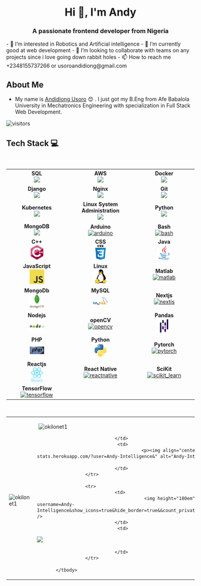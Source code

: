 <h1 align="center">Hi 👋, I'm Andy</h1>
<h3 align="center">A passionate frontend developer from Nigeria</h3>
- 👀 I’m interested in Robotics and Artificial intelligence
- 🌱 I’m currently good at web development
- 💞️ I’m looking to collaborate with teams on any projects since i love going down rabbit holes
- 📫 How to reach me +2348155737266 or usoroandidiong@gmail.com

<!---
Andy-Intelligence/Andy-Intelligence is a ✨ special ✨ repository because its `README.md` (this file) appears on your GitHub profile.
You can click the Preview link to take a look at your changes.
--->

## About Me


* My name is [Andidiong Usoro](https://ng.linkedin.com/in/andidiong-usoro-52a201229) :blush:	 . I just got my B.Eng from Afe Babalola University in Mechatronics Engineering with specialization in Full Stack Web Development.

![visitors](https://visitor-badge.glitch.me/badge?page_id=page.id)
           
## Tech Stack :computer:

<br>
<table>
<tbody>
 <tr>
<td align="center" width="20%">
<span><b><center>SQL</center></b></span> 
<img height=65px src="https://i0.wp.com/www.complexsql.com/wp-content/uploads/2017/01/sql-logo.jpg?ssl=1"> 
</td>

<td align="center" width="20%">
<span><b><center>AWS</center></b></span> 
<img height=60px src="https://encrypted-tbn0.gstatic.com/images?q=tbn%3AANd9GcQV9AyEyvrlIJLOfbxFLfOr03Qy5gRL0txWMQ&usqp=CAU"> 
</td>

<td align="center" width="20%">
<span><b><center>Docker</center></b></span> 
<img height=60px src="https://encrypted-tbn0.gstatic.com/images?q=tbn%3AANd9GcTApU_6Eg4oWx3NMhLifHmNEkxjeMxfd3oGUA&usqp=CAU"> 
</td>
</tr>

<tr>
<td align="center" width="20%">
<span><b><center>Django</center></b></span> 
<img height=65px src="https://logos-download.com/wp-content/uploads/2019/06/Django_Logo.png"> 
</td>

 <td align="center" width="20%">
<span><b><center>Nginx</center></b></span> 
<img height=65px src="https://logodownload.org/wp-content/uploads/2018/03/nginx-logo-1.png"> 
</td>                                                                                                       
                                                                                                        
<td align="center" width="20%">
<span><b><center>Git</center></b></span> 
<img height=65px src="https://git-scm.com/images/logos/downloads/Git-Logo-2Color.png"> 
</td>                                                                                 
</tr>

<tr>
<td align="center" width="20%">
<span><b><center>Kubernetes</center></b></span> 
<img height=65px src="https://d15shllkswkct0.cloudfront.net/wp-content/blogs.dir/1/files/2019/05/Kubernetes_New.png"> 
</td>

<td align="center" width="20%">
<span><b><center>Linux System Administration</center></b></span> 
<img height=65px src="https://upload.wikimedia.org/wikipedia/commons/a/af/Tux.png"> 
</td>



<td align="center" width="20%">
<span><b><center>Python</center></b></span> 
<img height=65px src="https://www.python.org/static/community_logos/python-logo.png"> 
</td>
</tr>

<tr>
<td align="center" width="20%">
<span><b><center>MongoDB</center></b></span> 
<img height=65px src="https://www.logolynx.com/images/logolynx/d5/d50b83324fb4fbab14cdfaf47409115b.jpeg"> 
</td>





<td align="center" width="20%">
<span><b><center>Arduino</center></b></span> 
<a href="https://www.arduino.cc/" target="_blank" rel="noreferrer"> <img src="https://cdn.worldvectorlogo.com/logos/arduino-1.svg" alt="arduino" width="40" height="40"/> </a>

</td>






<td align="center" width="20%">
<span><b><center>Bash</center></b></span> 
<a href="https://www.gnu.org/software/bash/" target="_blank" rel="noreferrer"> <img src="https://www.vectorlogo.zone/logos/gnu_bash/gnu_bash-icon.svg" alt="bash" width="40" height="40"/> </a>
</td>
</tr>



<tr>
<td align="center" width="20%">
<span><b><center>C++</center></b></span> 
<a href="https://www.w3schools.com/cpp/" target="_blank" rel="noreferrer"> <img src="https://raw.githubusercontent.com/devicons/devicon/master/icons/cplusplus/cplusplus-original.svg" alt="cplusplus" width="40" height="40"/> </a>
</td>




<td align="center" width="20%">
<span><b><center>CSS</center></b></span> 
<a href="https://www.w3schools.com/css/" target="_blank" rel="noreferrer"> <img src="https://raw.githubusercontent.com/devicons/devicon/master/icons/css3/css3-original-wordmark.svg" alt="css3" width="40" height="40"/> </a>
</td>



<td align="center" width="20%">
<span><b><center>Java</center></b></span> 
<a href="https://www.java.com" target="_blank" rel="noreferrer"> <img src="https://raw.githubusercontent.com/devicons/devicon/master/icons/java/java-original.svg" alt="java" width="40" height="40"/> </a>
</td>
</tr>



<tr>
<td align="center" width="20%">
<span><b><center>JavaScript</center></b></span> 
<a href="https://developer.mozilla.org/en-US/docs/Web/JavaScript" target="_blank" rel="noreferrer"> <img src="https://raw.githubusercontent.com/devicons/devicon/master/icons/javascript/javascript-original.svg" alt="javascript" width="40" height="40"/> </a>
</td>







<td align="center" width="20%">
<span><b><center>Linux</center></b></span> 
 <a href="https://www.linux.org/" target="_blank" rel="noreferrer"> <img src="https://raw.githubusercontent.com/devicons/devicon/master/icons/linux/linux-original.svg" alt="linux" width="40" height="40"/> </a>
</td>




<td align="center" width="20%">
<span><b><center>Matlab</center></b></span> 
  <a href="https://www.mathworks.com/" target="_blank" rel="noreferrer"> <img src="https://upload.wikimedia.org/wikipedia/commons/2/21/Matlab_Logo.png" alt="matlab" width="40" height="40"/> </a>
</td>
</tr>




<tr>
<td align="center" width="20%">
<span><b><center>MongoDb</center></b></span> 
<a href="https://www.mongodb.com/" target="_blank" rel="noreferrer"> <img src="https://raw.githubusercontent.com/devicons/devicon/master/icons/mongodb/mongodb-original-wordmark.svg" alt="mongodb" width="40" height="40"/> </a>
</td>




<td align="center" width="20%">
<span><b><center>MySQL</center></b></span> 
<a href="https://www.mysql.com/" target="_blank" rel="noreferrer"> <img src="https://raw.githubusercontent.com/devicons/devicon/master/icons/mysql/mysql-original-wordmark.svg" alt="mysql" width="40" height="40"/> </a>
</td>






<td align="center" width="20%">
<span><b><center>Nextjs</center></b></span> 
<a href="https://nextjs.org/" target="_blank" rel="noreferrer"> <img src="https://cdn.worldvectorlogo.com/logos/nextjs-2.svg" alt="nextjs" width="40" height="40"/> </a>
</td>
</tr>



<tr>
<td align="center" width="20%">
<span><b><center>Nodejs</center></b></span> 
<a href="https://nodejs.org" target="_blank" rel="noreferrer"> <img src="https://raw.githubusercontent.com/devicons/devicon/master/icons/nodejs/nodejs-original-wordmark.svg" alt="nodejs" width="40" height="40"/> </a></a>
</td>



<td align="center" width="20%">
<span><b><center>openCV</center></b></span> 
<a href="https://opencv.org/" target="_blank" rel="noreferrer"> <img src="https://www.vectorlogo.zone/logos/opencv/opencv-icon.svg" alt="opencv" width="40" height="40"/> </a> 
</td>






<td align="center" width="20%">
<span><b><center>Pandas</center></b></span> 
 <a href="https://pandas.pydata.org/" target="_blank" rel="noreferrer"> <img src="https://raw.githubusercontent.com/devicons/devicon/2ae2a900d2f041da66e950e4d48052658d850630/icons/pandas/pandas-original.svg" alt="pandas" width="40" height="40"/> </a>
</td>
</tr>





<tr>
<td align="center" width="20%">
<span><b><center>PHP</center></b></span> 
 <a href="https://www.php.net" target="_blank" rel="noreferrer"> <img src="https://raw.githubusercontent.com/devicons/devicon/master/icons/php/php-original.svg" alt="php" width="40" height="40"/> </a>
</td>




<td align="center" width="20%">
<span><b><center>Python</center></b></span> 
 <a href="https://www.python.org" target="_blank" rel="noreferrer"> <img src="https://raw.githubusercontent.com/devicons/devicon/master/icons/python/python-original.svg" alt="python" width="40" height="40"/> </a>
</td>





<td align="center" width="20%">
<span><b><center>Pytorch</center></b></span> 
<a href="https://pytorch.org/" target="_blank" rel="noreferrer"> <img src="https://www.vectorlogo.zone/logos/pytorch/pytorch-icon.svg" alt="pytorch" width="40" height="40"/> </a> 
</td>
</tr>

<tr>
<td align="center" width="20%">
<span><b><center>Reactjs</center></b></span> 
<a href="https://reactjs.org/" target="_blank" rel="noreferrer"> <img src="https://raw.githubusercontent.com/devicons/devicon/master/icons/react/react-original-wordmark.svg" alt="react" width="40" height="40"/> </a>
</td>



<td align="center" width="20%">
<span><b><center>React Native</center></b></span> 
<a href="https://reactnative.dev/" target="_blank" rel="noreferrer"> <img src="https://reactnative.dev/img/header_logo.svg" alt="reactnative" width="40" height="40"/> </a>
</td>





<td align="center" width="20%">
<span><b><center>SciKit</center></b></span> 
<a href="https://scikit-learn.org/" target="_blank" rel="noreferrer"> <img src="https://upload.wikimedia.org/wikipedia/commons/0/05/Scikit_learn_logo_small.svg" alt="scikit_learn" width="40" height="40"/> </a>
</td>
</tr>


<tr>
<td align="center" width="20%">
<span><b><center>TensorFlow</center></b></span> 
<a href="https://www.tensorflow.org" target="_blank" rel="noreferrer"> <img src="https://www.vectorlogo.zone/logos/tensorflow/tensorflow-icon.svg" alt="tensorflow" width="40" height="40"/> </a>
</td>
</tr>



</tbody>
</table>

<br>

<table>
           <tbody>
                      <tr>
                                 <td>
                                     <p><img align="left" src="https://github-readme-stats.vercel.app/api/top-langs?username=Andy-Intelligence&show_icons=true&locale=en&layout=compact" alt="okilonet1" /></p>       
                                 </td>
                                  <td>
                                          
<p>&nbsp;<img align="center" src="https://github-readme-stats.vercel.app/api?username=Andy-Intelligence&show_icons=true&locale=en" alt="okilonet1" /></p>
  
                                 </td>
                                  <td>
                                           <p><img align="center" src="https://github-readme-streak-stats.herokuapp.com/?user=Andy-Intelligence&" alt="Andy-Intelligence" /></p>
              
                                 </td>
                      </tr>
                      
                      <tr>
                                 <td>
                                            <img height="180em" src="https://github-readme-stats.vercel.app/api?username=Andy-Intelligence&show_icons=true&hide_border=true&&count_private=true&include_all_commits=true&theme=tokyonight" />
                                 </td>
                                  <td>
                                         
<img width="40%" src="https://github-readme-stats.vercel.app/api/top-langs/?username=Andy-Intelligence&layout=compact&theme=tokyonight" />
   
                                 </td>
                      </tr>
                
           </tbody>
</table>




                                                                                           
                                                                                                        

